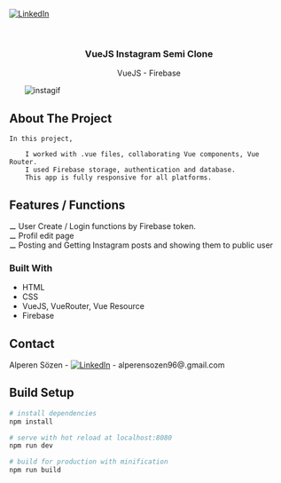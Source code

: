 
[![LinkedIn][linkedin-shield]][linkedin-url]

<!-- PROJECT LOGO -->
<br />
<p align="center">
  <h3 align="center">VueJS Instagram Semi Clone</h3>
  <p align="center">
    VueJS - Firebase 
    <br />
  </p>
</p>

&nbsp;&nbsp;&nbsp;&nbsp;&nbsp;&nbsp; ![instagif](https://user-images.githubusercontent.com/64660609/94991746-b202fd00-058d-11eb-821c-abb1a6d1dab8.gif)


<!-- ABOUT THE PROJECT -->
## About The Project


    In this project, 
    
        I worked with .vue files, collaborating Vue components, Vue Router. 
        I used Firebase storage, authentication and database.
        This app is fully responsive for all platforms.
  
## Features / Functions

&#x268A; User Create / Login functions by Firebase token. <br/>
&#x268A; Profil edit page <br/>
&#x268A; Posting and Getting Instagram posts and showing them to public user <br/>

### Built With

* HTML
* CSS
* VueJS, VueRouter, Vue Resource
* Firebase


<!-- CONTACT -->
## Contact

Alperen Sözen - [![LinkedIn][linkedin-shield]][linkedin-url] - alperensozen96@.gmail.com





<!-- https://www.markdownguide.org/basic-syntax/#reference-style-links -->
[linkedin-shield]: https://img.shields.io/badge/-LinkedIn-black.svg?style=flat-square&logo=linkedin&colorB=555
[linkedin-url]: https://www.linkedin.com/in/alperenkarate/




## Build Setup

``` bash
# install dependencies
npm install

# serve with hot reload at localhost:8080
npm run dev

# build for production with minification
npm run build
```


